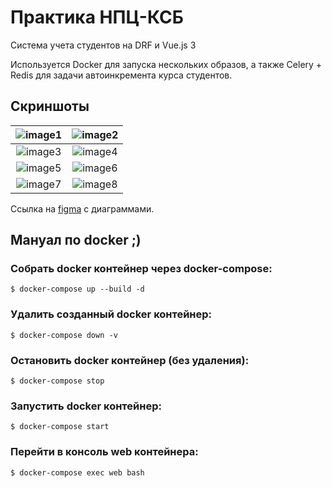 # Практика НПЦ-КСБ

Система учета студентов на DRF и Vue.js 3

Используется Docker для запуска нескольких образов, а также Celery + Redis для задачи автоинкремента курса студентов.

## Скриншоты

| ![image1](https://github.com/user-attachments/assets/6dd81260-7eea-4cb3-b27d-a751cccb52aa "Страница авторизации") | ![image2](https://github.com/user-attachments/assets/e350aa7c-25eb-4347-8c25-c7c0d4320da9 "Раздел студентов (в виде карточек)") |
|:---:|:---:|
| ![image3](https://github.com/user-attachments/assets/a8d1e11e-9325-452e-a3ea-9265a6a94deb "Раздел наставников (в виде карточек)") | ![image4](https://github.com/user-attachments/assets/fe25ca51-30b9-4561-8591-55c7e608e884 "Просмотр анкеты") |
| ![image5](https://github.com/user-attachments/assets/f503fb4f-25ff-40b1-828d-9095c47d84b2 "Изменение анкеты") | ![image6](https://github.com/user-attachments/assets/d4655329-4278-49c9-8a58-05f6bdddce53 "Раздел стажировок и практик") |
| ![image7](https://github.com/user-attachments/assets/2a697b1d-2b53-41df-94df-05dc7995fc74 "Раздел работы с применением фильтрации и поиска") | ![image8](https://github.com/user-attachments/assets/eeacf330-f20a-4d1b-93ed-4e6dc0da60bf "Автоинкремент курса (выполнение в celery worker)") |

Ссылка на [figma](https://www.figma.com/design/Eo3Rwg6qCkBNRMTOOFX3Pa/Practice?node-id=0-1&t=ZH0QG2kp30Qajf8F-1) с диаграммами.

## Мануал по docker ;)

### Собрать docker контейнер через docker-compose:
```console
$ docker-compose up --build -d
```

### Удалить созданный docker контейнер:
```console
$ docker-compose down -v
```

### Остановить docker контейнер (без удаления):
```console
$ docker-compose stop
```

### Запустить docker контейнер:
```console
$ docker-compose start
```

### Перейти в консоль web контейнера:
```console
$ docker-compose exec web bash
```
